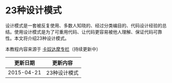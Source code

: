 # 23种设计模式

设计模式是一套被反复使用、多数人知晓的、经过分类编目的、代码设计经验的总结。使用设计模式是为了可重用代码、让代码更容易被他人理解、保证代码可靠性。本文将介绍23种设计模式。

本教程内容来源于 [卡奴达摩专栏](http://blog.csdn.net/zhengzhb/article/category/926691)（持续更新中）

|更新日期    |更新内容
|----------|--------------------
|2015-04-21|23种设计模式
